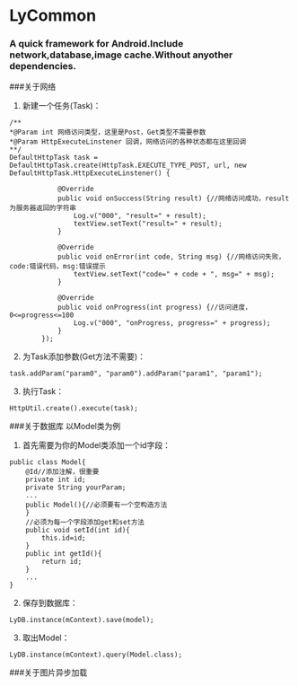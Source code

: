 # LyCommon
### A quick framework for Android.Include network,database,image cache.Without anyother dependencies.
###关于网络
1. 新建一个任务(Task)：
```
/**
*@Param int 网络访问类型，这里是Post，Get类型不需要参数
*@Param HttpExecuteLinstener 回调，网络访问的各种状态都在这里回调
**/
DefaultHttpTask task = DefaultHttpTask.create(HttpTask.EXECUTE_TYPE_POST, url, new DefaultHttpTask.HttpExecuteLinstener() {

            @Override
            public void onSuccess(String result) {//网络访问成功，result为服务器返回的字符串
                Log.v("000", "result=" + result);
                textView.setText("result=" + result);
            }

            @Override
            public void onError(int code, String msg) {//网络访问失败，code:错误代码，msg:错误提示
                textView.setText("code=" + code + ", msg=" + msg);
            }

            @Override
            public void onProgress(int progress) {//访问进度，0<=progress<=100
                Log.v("000", "onProgress, progress=" + progress);
            }
        });
```
2. 为Task添加参数(Get方法不需要)：
```
task.addParam("param0", "param0").addParam("param1", "param1");
```
3. 执行Task：
```
HttpUtil.create().execute(task);
```

###关于数据库
以Model类为例

1. 首先需要为你的Model类添加一个id字段：
```
public class Model{
    @Id//添加注解，很重要
    private int id;
    private String yourParam;
    ...
    public Model(){//必须要有一个空构造方法
    }
    //必须为每一个字段添加get和set方法
    public void setId(int id){
        this.id=id;
    }
    public int getId(){
        return id;
    }
    ...
}
```

2. 保存到数据库：
```
LyDB.instance(mContext).save(model);
```
3. 取出Model：
```
LyDB.instance(mContext).query(Model.class);
```

###关于图片异步加载
